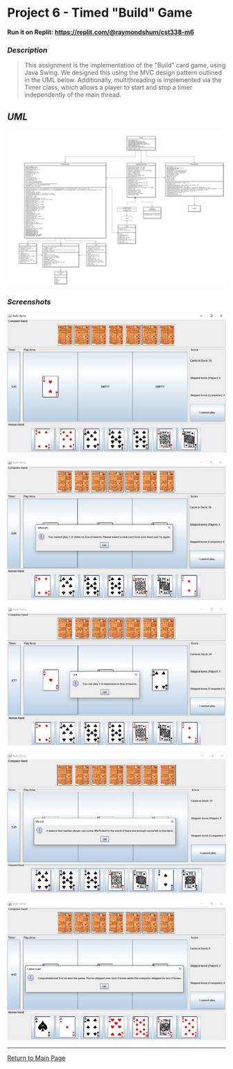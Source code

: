 # Project 6 - Timed "Build" Game

**Run it on Replit: https://replit.com/@raymondshum/cst338-m6** 

### _Description_ 
> This assignment is the implementation of the "Build" card game, using Java Swing. We designed this using the MVC design pattern outlined in the UML below. Additionally, multithreading is implemented via the Timer class, which allows a player to start and stop a timer independently of the main thread.

## _UML_

![UML](../Images/m6/ChiemRoweShumStankovich_Assig6_UML.jpg)

### _Screenshots_

![Sample](../Images/m6/sample1.JPG)

![Sample](../Images/m6/sample2.JPG)

![Sample](../Images/m6/sample3.JPG)

![Sample](../Images/m6/sample4.JPG)

![Sample](../Images/m6/sample5.JPG)

---

[Return to Main Page](https://github.com/raymondshum/CST338)



